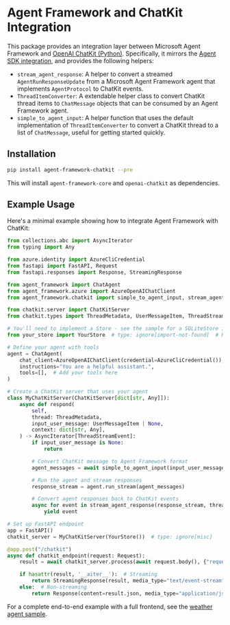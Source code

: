 # Agent Framework and ChatKit Integration

This package provides an integration layer between Microsoft Agent Framework
and [OpenAI ChatKit (Python)](https://github.com/openai/chatkit-python/).
Specifically, it mirrors the [Agent SDK integration](https://github.com/openai/chatkit-python/blob/main/docs/server.md#agents-sdk-integration), and provides the following helpers:

- `stream_agent_response`: A helper to convert a streamed `AgentRunResponseUpdate`
  from a Microsoft Agent Framework agent that implements `AgentProtocol` to ChatKit events.
- `ThreadItemConverter`: A extendable helper class to convert ChatKit thread items to
  `ChatMessage` objects that can be consumed by an Agent Framework agent.
- `simple_to_agent_input`: A helper function that uses the default implementation
  of `ThreadItemConverter` to convert a ChatKit thread to a list of `ChatMessage`,
  useful for getting started quickly.

## Installation

```bash
pip install agent-framework-chatkit --pre
```

This will install `agent-framework-core` and `openai-chatkit` as dependencies.

## Example Usage

Here's a minimal example showing how to integrate Agent Framework with ChatKit:

```python
from collections.abc import AsyncIterator
from typing import Any

from azure.identity import AzureCliCredential
from fastapi import FastAPI, Request
from fastapi.responses import Response, StreamingResponse

from agent_framework import ChatAgent
from agent_framework.azure import AzureOpenAIChatClient
from agent_framework.chatkit import simple_to_agent_input, stream_agent_response

from chatkit.server import ChatKitServer
from chatkit.types import ThreadMetadata, UserMessageItem, ThreadStreamEvent

# You'll need to implement a Store - see the sample for a SQLiteStore implementation
from your_store import YourStore  # type: ignore[import-not-found]  # Replace with your Store implementation

# Define your agent with tools
agent = ChatAgent(
    chat_client=AzureOpenAIChatClient(credential=AzureCliCredential()),
    instructions="You are a helpful assistant.",
    tools=[],  # Add your tools here
)

# Create a ChatKit server that uses your agent
class MyChatKitServer(ChatKitServer[dict[str, Any]]):
    async def respond(
        self,
        thread: ThreadMetadata,
        input_user_message: UserMessageItem | None,
        context: dict[str, Any],
    ) -> AsyncIterator[ThreadStreamEvent]:
        if input_user_message is None:
            return

        # Convert ChatKit message to Agent Framework format
        agent_messages = await simple_to_agent_input(input_user_message)

        # Run the agent and stream responses
        response_stream = agent.run_stream(agent_messages)

        # Convert agent responses back to ChatKit events
        async for event in stream_agent_response(response_stream, thread.id):
            yield event

# Set up FastAPI endpoint
app = FastAPI()
chatkit_server = MyChatKitServer(YourStore())  # type: ignore[misc]

@app.post("/chatkit")
async def chatkit_endpoint(request: Request):
    result = await chatkit_server.process(await request.body(), {"request": request})

    if hasattr(result, '__aiter__'):  # Streaming
        return StreamingResponse(result, media_type="text/event-stream")  # type: ignore[arg-type]
    else:  # Non-streaming
        return Response(content=result.json, media_type="application/json")  # type: ignore[union-attr]
```

For a complete end-to-end example with a full frontend, see the [weather agent sample](../../samples/chatkit-integration/README.md).
